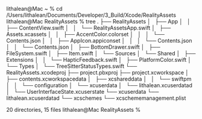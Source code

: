lithalean@Mac ~ % cd /Users/lithalean/Documents/Developer/3_Build/Xcode/RealityAssets
lithalean@Mac RealityAssets % tree
.
├── RealityAssets
│   ├── App
│   │   ├── ContentView.swift
│   │   └── RealityAssetsApp.swift
│   ├── Assets.xcassets
│   │   ├── AccentColor.colorset
│   │   │   └── Contents.json
│   │   ├── AppIcon.appiconset
│   │   │   └── Contents.json
│   │   └── Contents.json
│   ├── BottomDrawer.swift
│   ├── FileSystem.swift
│   ├── Item.swift
│   └── Sources
│       └── Shared
│           ├── Extensions
│           │   └── HapticFeedback.swift
│           ├── PlatformColor.swift
│           └── Types
│               └── TreeSitterStatusTypes.swift
└── RealityAssets.xcodeproj
    ├── project.pbxproj
    ├── project.xcworkspace
    │   ├── contents.xcworkspacedata
    │   ├── xcshareddata
    │   │   └── swiftpm
    │   │       └── configuration
    │   └── xcuserdata
    │       └── lithalean.xcuserdatad
    │           └── UserInterfaceState.xcuserstate
    └── xcuserdata
        └── lithalean.xcuserdatad
            └── xcschemes
                └── xcschememanagement.plist

20 directories, 15 files
lithalean@Mac RealityAssets % 

